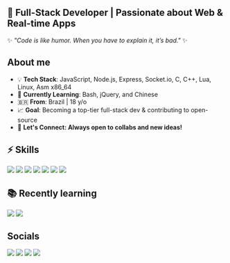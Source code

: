 ## 🚀 **Full-Stack Developer** | Passionate about Web & Real-time Apps
✨ _"Code is like humor. When you have to explain it, it’s bad."_ ✨

## About me

- 💡 **Tech Stack**: JavaScript, Node.js, Express, Socket.io, C, C++, Lua, Linux, Asm x86_64
- 🎯 **Currently Learning**: Bash, jQuery, and Chinese
- 🇧🇷 **From**: Brazil | 18 y/o
- 📈 **Goal**: Becoming a top-tier full-stack dev & contributing to open-source
- 💬 **Let's Connect: Always open to collabs and new ideas!**

## ⚡ Skills

<div>
  <img src="https://img.shields.io/badge/JavaScript-F7DF1E?style=for-the-badge&logo=javascript&logoColor=black" />
  <img src="https://img.shields.io/badge/Node.js-43853D?style=for-the-badge&logo=node.js&logoColor=white" />
  <img src="https://img.shields.io/badge/HTML5-E34F26?style=for-the-badge&logo=html5&logoColor=white" />
  <img src="https://img.shields.io/badge/CSS3-1572B6?style=for-the-badge&logo=css3&logoColor=white" />
  <img src="https://img.shields.io/badge/Express.js-404D59?style=for-the-badge" />
  <img src="https://img.shields.io/badge/Debian-A81D33?style=for-the-badge&logo=debian&logoColor=white" />
  <img src="https://img.shields.io/badge/C-00599C?style=for-the-badge&logo=c&logoColor=white" />
</div>

## 📚 Recently learning

<div>
  <img src="https://img.shields.io/badge/Vue.js-35495E?style=for-the-badge&logo=vue.js&logoColor=4FC08D" />
  <img src="https://img.shields.io/badge/React-20232A?style=for-the-badge&logo=react&logoColor=61DAFB" />
</div>

## Socials

<div>
  <a src="https://www.linkedin.com/in/leonardo-gon%C3%A7alves-443029319/" target="_Blank"><img src="https://img.shields.io/badge/LinkedIn-0077B5?style=for-the-badge&logo=linkedin&logoColor=white"></a>
  <a src="https://www.instagram.com/liangbaxi/" target="_Blank"><img src="https://img.shields.io/badge/Instagram-E4405F?style=for-the-badge&logo=instagram&logoColor=white"></a>
  <a src="https://www.youtube.com/@glitchpalm" target="_Blank"><img src="https://img.shields.io/badge/YouTube-FF0000?style=for-the-badge&logo=youtube&logoColor=white"></a>
  <a src="https://sonarboom-studios.itch.io/" target="_Blank"><img src="https://img.shields.io/badge/Itch.io-FA5C5C?style=for-the-badge&logo=itchdotio&logoColor=white"></a>
</div>
